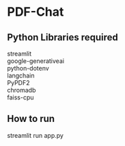 # PDF-Chat

## Python Libraries required

streamlit<br />
google-generativeai<br />
python-dotenv<br />
langchain<br />
PyPDF2<br />
chromadb<br />
faiss-cpu<br />

## How to run
 streamlit run app.py

 
